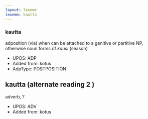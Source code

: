 ```yaml
---
layout: lexeme
lexeme: kautta
---
```


###  kautta

adposition (via) when can be attached to a genitive or partitive NP, otherwise noun forms of *kausi* (season)
* UPOS:  ADP
* Added from:  kotus
* AdpType:  POSTPOSITION


## kautta (alternate reading 2 )

adverb, ?
* UPOS:  ADV
* Added from:  kotus

